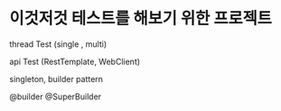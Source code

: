 # 이것저것 테스트를 해보기 위한 프로젝트 


thread Test (single , multi)

api Test (RestTemplate, WebClient)

singleton, builder pattern

@builder @SuperBuilder 


